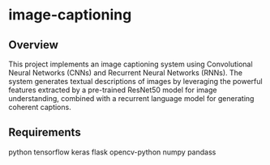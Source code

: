 # image-captioning

## Overview

This project implements an image captioning system using Convolutional Neural Networks (CNNs) and Recurrent Neural Networks (RNNs). The system generates textual descriptions of images by leveraging the powerful features extracted by a pre-trained ResNet50 model for image understanding, combined with a recurrent language model for generating coherent captions.

## Requirements
python 
tensorflow
keras
flask
opencv-python
numpy
pandass
